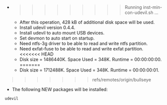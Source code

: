 * >>>>>>>>> Running inst-min-con-udevil.sh ...
  * After this operation, 428 kB of additional disk space will be used.
  * Install udevil version 0.4.4.
  * Install udevil to auto mount USB devices.
  * Set devmon to auto start on startup.
  * Need ntfs-3g driver to be able to read and write ntfs partition.
  * Need exfat-fuse to be able to read and write exfat partition.
<<<<<<< HEAD
  * Disk size = 1486440K. Space Used = 348K. Runtime = 00:00:00:00.
=======
  * Disk size = 1712488K. Space Used = 348K. Runtime = 00:00:00:01.
>>>>>>> refs/remotes/origin/bullseye
  * The following NEW packages will be installed:
  ```bash
udevil
  ```
